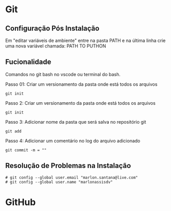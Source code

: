# Git 

## Configuração Pós Instalação 

Em "editar variáveis de ambiente" entre na pasta PATH e na última linha crie uma nova variável chamada: PATH TO PUTHON


## Fucionalidade
Comandos no git bash no vscode ou terminal do bash.

Passo 01: Criar um versionamento da pasta onde está todos os arquivos

    git init 

Passo 2: Criar um versionamento da pasta onde está todos os arquivos
    
    git init

Passo 3: Adicionar nome da pasta que será salva no repositório git

    git add

Passo 4: Adicionar um comentário no log do arquivo adicionado

    git commit -m = ""

## Resolução de Problemas na Instalação

    # git config --global user.email "marlon.santana@live.com"
    # git config --global user.name "marlonassisdv"


# GitHub